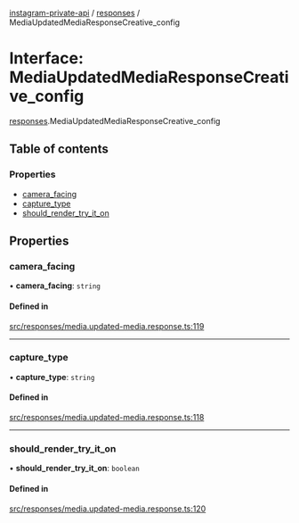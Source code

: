 [instagram-private-api](../../README.md) / [responses](../../modules/responses.md) / MediaUpdatedMediaResponseCreative_config

# Interface: MediaUpdatedMediaResponseCreative\_config

[responses](../../modules/responses.md).MediaUpdatedMediaResponseCreative_config

## Table of contents

### Properties

- [camera\_facing](MediaUpdatedMediaResponseCreative_config.md#camera_facing)
- [capture\_type](MediaUpdatedMediaResponseCreative_config.md#capture_type)
- [should\_render\_try\_it\_on](MediaUpdatedMediaResponseCreative_config.md#should_render_try_it_on)

## Properties

### camera\_facing

• **camera\_facing**: `string`

#### Defined in

[src/responses/media.updated-media.response.ts:119](https://github.com/Nerixyz/instagram-private-api/blob/4971f34/src/responses/media.updated-media.response.ts#L119)

___

### capture\_type

• **capture\_type**: `string`

#### Defined in

[src/responses/media.updated-media.response.ts:118](https://github.com/Nerixyz/instagram-private-api/blob/4971f34/src/responses/media.updated-media.response.ts#L118)

___

### should\_render\_try\_it\_on

• **should\_render\_try\_it\_on**: `boolean`

#### Defined in

[src/responses/media.updated-media.response.ts:120](https://github.com/Nerixyz/instagram-private-api/blob/4971f34/src/responses/media.updated-media.response.ts#L120)
